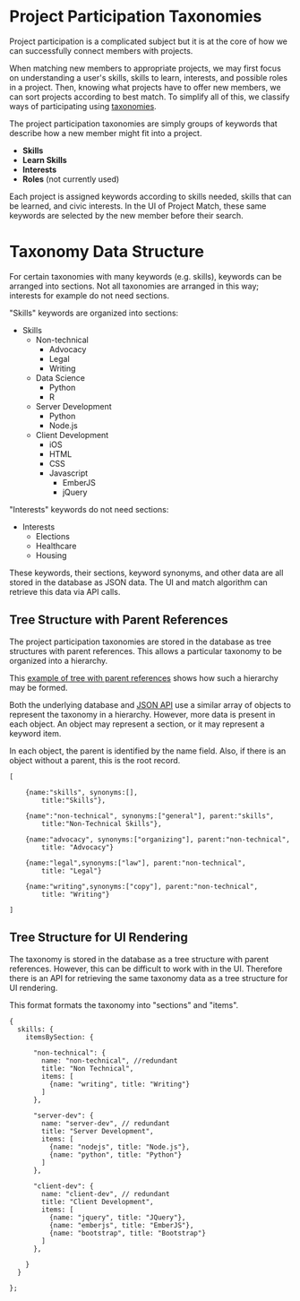 # Project Participation Taxonomies

Project participation is a complicated subject but it is at the core of how we can successfully connect members with projects. 

When matching new members to appropriate projects, we may first focus on understanding a user's skills, skills to learn, interests, and possible roles in a project. Then, knowing what projects have to offer new members, we can sort projects according to best match. To simplify all of this, we classify ways of participating using [taxonomies](https://en.wikipedia.org/wiki/Taxonomy_(general)).

The project participation taxonomies are simply groups of keywords that describe how a new member might fit into a project. 

* **Skills**
* **Learn Skills**
* **Interests**
* **Roles** (not currently used)

Each project is assigned keywords according to skills needed, skills that can be learned, and civic interests. In the UI of Project Match, these same keywords are selected by the new member before their search. 

# Taxonomy Data Structure

For certain taxonomies with many keywords (e.g. skills), keywords can be arranged into sections. Not all taxonomies are arranged in this way; interests for example do not need sections.

"Skills" keywords are organized into sections:

* Skills
  * Non-technical
    * Advocacy
    * Legal
    * Writing
  * Data Science
    * Python
    * R
  * Server Development
    * Python
    * Node.js
  * Client Development
    * iOS
    * HTML
    * CSS
    * Javascript
    	* EmberJS
    	* jQuery

"Interests" keywords do not need sections:

* Interests
  * Elections
  * Healthcare
  * Housing

These keywords, their sections, keyword synonyms, and other data are all stored in the database as JSON data. The UI and match algorithm can retrieve this data via API calls.

## Tree Structure with Parent References

The project participation taxonomies are stored in the database as tree structures with parent references. This allows a particular taxonomy to be organized into a hierarchy.

This [example of tree with parent references](https://docs.mongodb.com/manual/tutorial/model-tree-structures-with-parent-references/) shows how such a hierarchy may be formed.

Both the underlying database and [JSON API](https://github.com/designforsf/brigade-matchmaker/tree/master/docs/json-api.md) use a similar array of objects to represent the taxonomy in a hierarchy. However, more data is present in each object. An object may represent a section, or it may represent a keyword item.

In each object, the parent is identified by the name field. Also, if there is an object without a parent, this is the root record.

```
[

	{name:"skills", synonyms:[], 
		title:"Skills"},

	{name":"non-technical", synonyms:["general"], parent:"skills", 
		title:"Non-Technical Skills"},

	{name:"advocacy", synonyms:["organizing"], parent:"non-technical",
		title: "Advocacy"}

	{name:"legal",synonyms:["law"], parent:"non-technical",
		title: "Legal"}

	{name:"writing",synonyms:["copy"], parent:"non-technical",
		title: "Writing"}

]
```


## Tree Structure for UI Rendering

The taxonomy is stored in the database as a tree structure with parent references. However, this can be difficult to work with in the UI. Therefore there is an API for retrieving the same taxonomy data as a tree structure for UI rendering.

This format formats the taxonomy into "sections" and "items".


```
{
  skills: {
    itemsBySection: {
      
      "non-technical": {
        name: "non-technical", //redundant
        title: "Non Technical",
        items: [
          {name: "writing", title: "Writing"}
        ]
      },

      "server-dev": {
        name: "server-dev", // redundant
        title: "Server Development",
        items: [
          {name: "nodejs", title: "Node.js"},
          {name: "python", title: "Python"}
        ]
      },

      "client-dev": {
        name: "client-dev", // redundant
        title: "Client Development",
        items: [
          {name: "jquery", title: "JQuery"},
          {name: "emberjs", title: "EmberJS"},
          {name: "bootstrap", title: "Bootstrap"}
        ]
      },
	  
    }
  }

};
 ```
